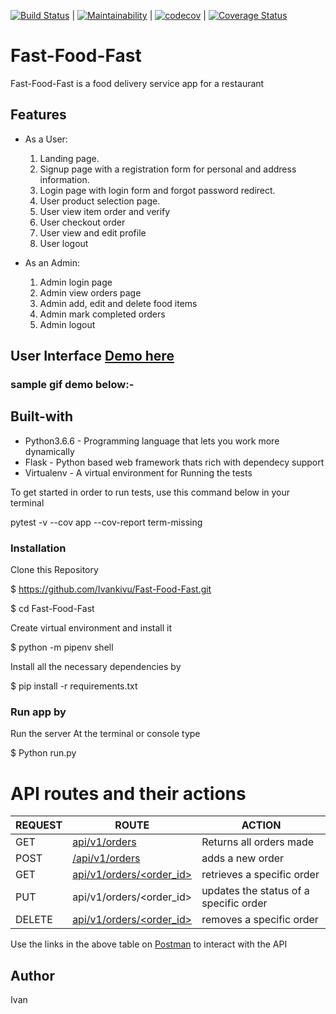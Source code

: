 [![Build Status](https://travis-ci.org/Ivankivu/Fast-Food-Fast.svg?branch=getallorders)](https://travis-ci.org/Ivankivu/Fast-Food-Fast) | [![Maintainability](https://api.codeclimate.com/v1/badges/5ce73e662ec9328c1345/maintainability)](https://codeclimate.com/github/Ivankivu/Fast-Food-Fast/maintainability) | [![codecov](https://codecov.io/gh/Ivankivu/Fast-Food-Fast/branch/getallorders/graph/badge.svg)](https://codecov.io/gh/Ivankivu/Fast-Food-Fast) | [![Coverage Status](https://coveralls.io/repos/github/Ivankivu/Fast-Food-Fast/badge.svg?branch=getallorders)](https://coveralls.io/github/Ivankivu/Fast-Food-Fast?branch=getallorders)

# Fast-Food-Fast

Fast-Food-Fast is a food delivery service app for a restaurant

## Features

* As a User:
    1. Landing page.
    2. Signup page with a registration form for personal and address information.
    3. Login page with login form and forgot password redirect.
    4. User product selection page.
    5. User view item order and verify
    6. User checkout order
    7. User view and edit profile
    8. User logout

* As an Admin:
    1. Admin login page
    2. Admin view orders page
    3. Admin add, edit and delete food items
    4. Admin mark completed orders
    5. Admin logout

## User Interface [Demo here](https://ivankivu.github.io/Fast-Food-Fast/UI)

### sample gif demo below:-


## Built-with

* Python3.6.6 - Programming language that lets you work more dynamically
* Flask - Python based web framework thats rich with dependecy support
* Virtualenv - A virtual environment for Running the tests

To get started in order to run tests, use this command below in your terminal

pytest -v --cov app --cov-report term-missing

### Installation

Clone this Repository

$ https://github.com/Ivankivu/Fast-Food-Fast.git

$ cd Fast-Food-Fast

Create virtual environment and install it

$ python -m pipenv shell

Install all the necessary dependencies by

$ pip install -r requirements.txt

### Run app by

Run the server At the terminal or console type

$ Python run.py

# API routes and their actions

| REQUEST | ROUTE | ACTION |
| ------- | ----- | ------------- |
| GET | [api/v1/orders](https://fastfood-fast-api-heroku.herokuapp.com/api/v1/orders) | Returns all orders made |
| POST | [/api/v1/orders](https://fastfood-fast-api-heroku.herokuapp.com/api/v1/orders) | adds a new  order|
| GET | [api/v1/orders/&lt;order_id&gt;](https://fastfood-fast-api-heroku.herokuapp.com/api/v1/orders/9) | retrieves a specific order |
| PUT | api/v1/orders/&lt;order_id&gt; | updates the status of a specific order |
| DELETE| [api/v1/orders/&lt;order_id&gt;](https://fastfood-fast-api-heroku.herokuapp.com/api/v1/orders/9) | removes a specific order |

Use the links in the above table on [Postman](https://www.getpostman.com/apps) to interact with the API

## Author

Ivan
